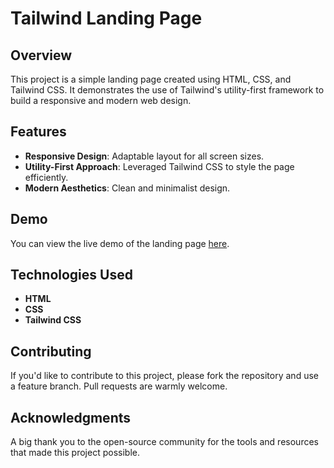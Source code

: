 # Tailwind Landing Page

## Overview

This project is a simple landing page created using HTML, CSS, and Tailwind CSS. It demonstrates the use of Tailwind's utility-first framework to build a responsive and modern web design.

## Features

- **Responsive Design**: Adaptable layout for all screen sizes.
- **Utility-First Approach**: Leveraged Tailwind CSS to style the page efficiently.
- **Modern Aesthetics**: Clean and minimalist design.

## Demo

You can view the live demo of the landing page [here](https://tailwindlandingpageguvi.netlify.app/).

## Technologies Used

- **HTML**
- **CSS**
- **Tailwind CSS**

## Contributing

If you'd like to contribute to this project, please fork the repository and use a feature branch. Pull requests are warmly welcome.

## Acknowledgments

A big thank you to the open-source community for the tools and resources that made this project possible.
